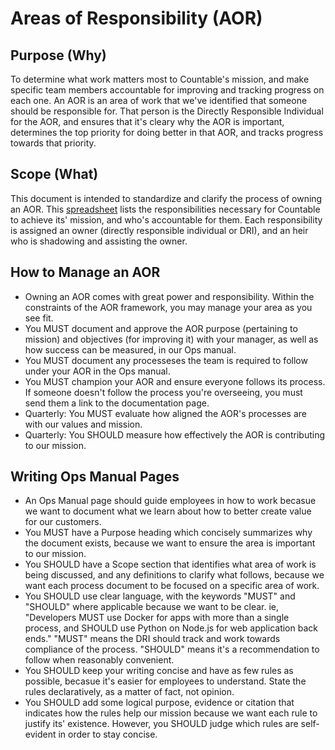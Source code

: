 
# Areas of Responsibility (AOR)

## Purpose (Why)
To determine what work matters most to Countable's mission, and make specific team members accountable for improving and tracking progress on each one. An AOR is an area of work that we've identified that someone should be responsible for. That person is the Directly Responsible Individual for the AOR, and ensures that it's cleary why the AOR is important, determines the top priority for doing better in that AOR, and tracks progress towards that priority.

## Scope (What)
This document is intended to standardize and clarify the process of owning an AOR. This [spreadsheet](https://docs.google.com/spreadsheets/d/1S6VesJN11u7oxYceimjOucrW-7Be62JRianhzuy68kQ/edit#gid=0) lists the responsibilities necessary for Countable to achieve its' mission, and who's accountable for them. Each responsibility is assigned an owner (directly responsible individual or DRI), and an heir who is shadowing and assisting the owner.

## How to Manage an AOR
  * Owning an AOR comes with great power and responsibility. Within the constraints of the AOR framework, you may manage your area as you see fit.
  * You MUST document and approve the AOR purpose (pertaining to mission) and objectives (for improving it) with your manager, as well as how success can be measured, in our Ops manual.
  * You MUST document any processeses the team is required to follow under your AOR in the Ops manual.
  * You MUST champion your AOR and ensure everyone follows its process. If someone doesn't follow the process you're overseeing, you must send them a link to the documentation page.
  * Quarterly: You MUST evaluate how aligned the AOR's processes are with our values and mission.
  * Quarterly: You SHOULD measure how effectively the AOR is contributing to our mission.

## Writing Ops Manual Pages
  * An Ops Manual page should guide employees in how to work becasue we want to document what we learn about how to better create value for our customers.
  * You MUST have a Purpose heading which concisely summarizes why the document exists, because we want to ensure the area is important to our mission.
  * You SHOULD have a Scope section that identifies what area of work is being discussed, and any definitions to clarify what follows, because we want each process document to be focused on a specific area of work.
  * You SHOULD use clear language, with the keywords "MUST" and "SHOULD" where applicable because we want to be clear. ie, "Developers MUST use Docker for apps with more than a single process, and SHOULD use Python on Node.js for web application back ends." "MUST" means the DRI should track and work towards compliance of the process. "SHOULD" means it's a recommendation to follow when reasonably convenient.
  * You SHOULD keep your writing concise and have as few rules as possible, becasue it's easier for employees to understand. State the rules declaratively, as a matter of fact, not opinion.
  * You SHOULD add some logical purpose, evidence or citation that indicates how the rules help our mission because we want each rule to justify its' existence. However, you SHOULD judge which rules are self-evident in order to stay concise.
